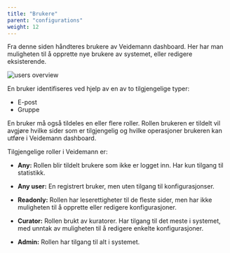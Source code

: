 ```yaml
---
title: "Brukere"
parent: "configurations"
weight: 12
---
```


Fra denne siden håndteres brukere av Veidemann dashboard. Her har man muligheten til å opprette nye brukere av systemet, 
eller redigere eksisterende.

![users overview](/veidemann/docs/img/users/veidemann_dashboard_users_overview.png)

En bruker identifiseres ved hjelp av en av to  tilgjengelige typer:  

- E-post  
- Gruppe

En bruker må også tildeles en eller flere roller. Rollen brukeren er tildelt vil avgjøre hvilke sider som er tilgjengelig
 og hvilke operasjoner brukeren kan utføre i Veidemann dashboard.  
 
 Tilgjengelige roller i Veidemann er:  

- **Any:** Rollen blir tildelt brukere som ikke er logget inn. Har kun tilgang til  
           statistikk. 

- **Any user:**   En registrert bruker, men uten tilgang til konfigurasjonser.

- **Readonly:** Rollen har leserettigheter til de fleste sider, men har ikke muligheten til å opprette eller redigere konfigurasjoner.

- **Curator:**  Rollen brukt av kuratorer. Har tilgang til det meste i systemet, med unntak av
                muligheten til å redigere  enkelte konfigurasjoner.

- **Admin:**  Rollen har tilgang til alt i systemet.



 
